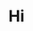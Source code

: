 <!--
Created by Its-Just-Nans - https://github.com/Its-Just-Nans
Copyright Its-Just-Nans
--->


# Hi